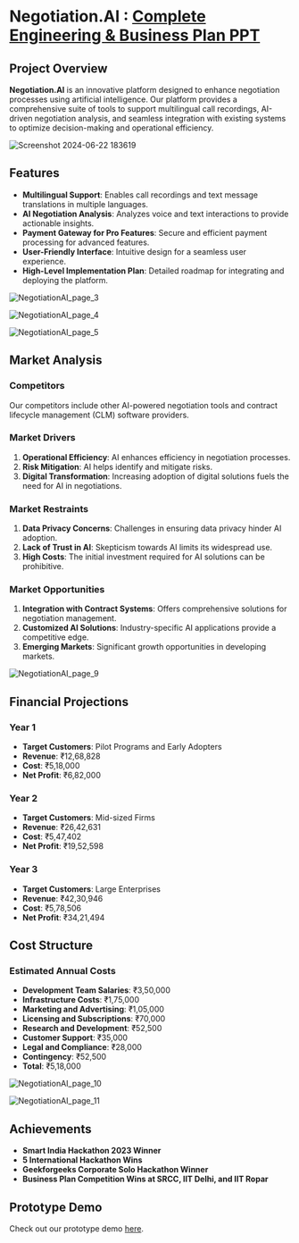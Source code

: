 # Negotiation.AI : [Complete Engineering & Business Plan PPT](https://www.canva.com/design/DAF7tYEL_90/YNg07-H2zGtO_GmDO59-9Q/edit)

## Project Overview

**Negotiation.AI** is an innovative platform designed to enhance negotiation processes using artificial intelligence. Our platform provides a comprehensive suite of tools to support multilingual call recordings, AI-driven negotiation analysis, and seamless integration with existing systems to optimize decision-making and operational efficiency.

![Screenshot 2024-06-22 183619](https://github.com/sumionochi/Negotiation.AI/assets/89721628/9c3f318b-a1ec-43cf-a71b-fcd9de7d6875)

## Features

- **Multilingual Support**: Enables call recordings and text message translations in multiple languages.
- **AI Negotiation Analysis**: Analyzes voice and text interactions to provide actionable insights.
- **Payment Gateway for Pro Features**: Secure and efficient payment processing for advanced features.
- **User-Friendly Interface**: Intuitive design for a seamless user experience.
- **High-Level Implementation Plan**: Detailed roadmap for integrating and deploying the platform.

![NegotiationAI_page_3](https://github.com/sumionochi/Negotiation.AI/assets/89721628/9910727f-aedd-4c23-a0fb-7d8c329fb949)

![NegotiationAI_page_4](https://github.com/sumionochi/Negotiation.AI/assets/89721628/98f5ed5f-4759-44c6-a7f1-ab948a4b62b8)

![NegotiationAI_page_5](https://github.com/sumionochi/Negotiation.AI/assets/89721628/9b084539-eb83-4ef5-8dc4-fd4316678a2f)

## Market Analysis

### Competitors
Our competitors include other AI-powered negotiation tools and contract lifecycle management (CLM) software providers.

### Market Drivers
1. **Operational Efficiency**: AI enhances efficiency in negotiation processes.
2. **Risk Mitigation**: AI helps identify and mitigate risks.
3. **Digital Transformation**: Increasing adoption of digital solutions fuels the need for AI in negotiations.

### Market Restraints
1. **Data Privacy Concerns**: Challenges in ensuring data privacy hinder AI adoption.
2. **Lack of Trust in AI**: Skepticism towards AI limits its widespread use.
3. **High Costs**: The initial investment required for AI solutions can be prohibitive.

### Market Opportunities
1. **Integration with Contract Systems**: Offers comprehensive solutions for negotiation management.
2. **Customized AI Solutions**: Industry-specific AI applications provide a competitive edge.
3. **Emerging Markets**: Significant growth opportunities in developing markets.

![NegotiationAI_page_9](https://github.com/sumionochi/Negotiation.AI/assets/89721628/ec91540f-8a03-49d3-9586-70ceb2093e9c)

## Financial Projections

### Year 1
- **Target Customers**: Pilot Programs and Early Adopters
- **Revenue**: ₹12,68,828
- **Cost**: ₹5,18,000
- **Net Profit**: ₹6,82,000

### Year 2
- **Target Customers**: Mid-sized Firms
- **Revenue**: ₹26,42,631
- **Cost**: ₹5,47,402
- **Net Profit**: ₹19,52,598

### Year 3
- **Target Customers**: Large Enterprises
- **Revenue**: ₹42,30,946
- **Cost**: ₹5,78,506
- **Net Profit**: ₹34,21,494

## Cost Structure

### Estimated Annual Costs
- **Development Team Salaries**: ₹3,50,000
- **Infrastructure Costs**: ₹1,75,000
- **Marketing and Advertising**: ₹1,05,000
- **Licensing and Subscriptions**: ₹70,000
- **Research and Development**: ₹52,500
- **Customer Support**: ₹35,000
- **Legal and Compliance**: ₹28,000
- **Contingency**: ₹52,500
- **Total**: ₹5,18,000

![NegotiationAI_page_10](https://github.com/sumionochi/Negotiation.AI/assets/89721628/daf53597-2e6e-409f-8ea4-a86e9b7d5db8)

![NegotiationAI_page_11](https://github.com/sumionochi/Negotiation.AI/assets/89721628/9fa1af88-b50d-4781-833c-4d4f612b2179)

## Achievements

- **Smart India Hackathon 2023 Winner**
- **5 International Hackathon Wins**
- **Geekforgeeks Corporate Solo Hackathon Winner**
- **Business Plan Competition Wins at SRCC, IIT Delhi, and IIT Ropar**

## Prototype Demo

Check out our prototype demo [here](https://negotiation-ai.vercel.app/).
